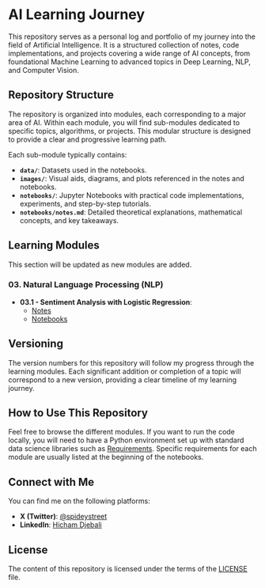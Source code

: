 # AI Learning Journey

This repository serves as a personal log and portfolio of my journey into the field of Artificial Intelligence. It is a structured collection of notes, code implementations, and projects covering a wide range of AI concepts, from foundational Machine Learning to advanced topics in Deep Learning, NLP, and Computer Vision.

## Repository Structure

The repository is organized into modules, each corresponding to a major area of AI. Within each module, you will find sub-modules dedicated to specific topics, algorithms, or projects. This modular structure is designed to provide a clear and progressive learning path.

Each sub-module typically contains:
- **`data/`**: Datasets used in the notebooks.
- **`images/`**: Visual aids, diagrams, and plots referenced in the notes and notebooks.
- **`notebooks/`**: Jupyter Notebooks with practical code implementations, experiments, and step-by-step tutorials.
- **`notebooks/notes.md`**: Detailed theoretical explanations, mathematical concepts, and key takeaways.

## Learning Modules

This section will be updated as new modules are added.

### 03. Natural Language Processing (NLP)
- **03.1 - Sentiment Analysis with Logistic Regression**: 
  - [Notes](./03-nlp/03.1-sentiment-analysis-with-logitic-regression/notes.md)
  - [Notebooks](./03-nlp/03.1-sentiment-analysis-with-logitic-regression/notebooks/)

## Versioning

The version numbers for this repository will follow my progress through the learning modules. Each significant addition or completion of a topic will correspond to a new version, providing a clear timeline of my learning journey.

## How to Use This Repository

Feel free to browse the different modules. If you want to run the code locally, you will need to have a Python environment set up with standard data science libraries such as [Requirements](./requirements.txt). Specific requirements for each module are usually listed at the beginning of the notebooks.

## Connect with Me

You can find me on the following platforms:
- **X (Twitter)**: [@spideystreet](https://x.com/spideystreet)
- **LinkedIn**: [Hicham Djebali](https://www.linkedin.com/in/hicham-djebali/)

## License

The content of this repository is licensed under the terms of the [LICENSE](./LICENSE) file.

